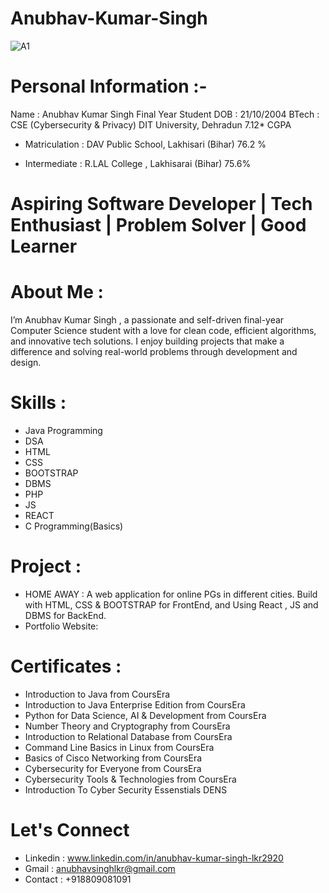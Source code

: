 # Anubhav-Kumar-Singh
![A1](https://github.com/user-attachments/assets/4eb22d48-b670-4868-8f77-c360695be550)


# Personal Information :-
Name : Anubhav Kumar Singh 
Final Year Student 
DOB : 21/10/2004
BTech : CSE (Cybersecurity & Privacy)
DIT University, Dehradun 
7.12* CGPA

* Matriculation :
  DAV Public School, Lakhisari (Bihar)
  76.2 %

* Intermediate :
  R.LAL College , Lakhisarai (Bihar)
  75.6%


# Aspiring Software Developer | Tech Enthusiast | Problem Solver | Good Learner

# About Me : 
I’m Anubhav Kumar Singh , a passionate and self-driven final-year Computer Science student with a love for clean code, efficient algorithms, and innovative tech solutions. I enjoy building projects that make a difference and solving real-world problems through development and design.

# Skills :
* Java Programming
* DSA
* HTML
* CSS
* BOOTSTRAP
* DBMS
* PHP
* JS
* REACT
* C Programming(Basics)

# Project :
* HOME AWAY : A web application for online PGs in different cities. Build with HTML, CSS & BOOTSTRAP for FrontEnd, and Using React , JS and DBMS for BackEnd.
* Portfolio Website: 


# Certificates :
* Introduction to Java from CoursEra
* Introduction to Java Enterprise Edition from CoursEra
* Python for Data Science, AI & Development from CoursEra
* Number Theory and Cryptography from CoursEra
* Introduction to Relational Database from CoursEra
* Command Line Basics in Linux from CoursEra
* Basics of Cisco Networking from CoursEra
* Cybersecurity for Everyone from CoursEra
* Cybersecurity Tools & Technologies from CoursEra
* Introduction To Cyber Security Essenstials DENS

# Let's Connect
* Linkedin : www.linkedin.com/in/anubhav-kumar-singh-lkr2920
* Gmail : anubhavsinghlkr@gmail.com
* Contact : +918809081091
  

